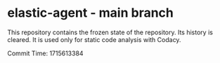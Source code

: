 # elastic-agent - main branch

This repository contains the frozen state of the repository.
Its history is cleared. It is used only for static code
analysis with Codacy.

Commit Time: 1715613384